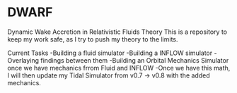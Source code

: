# DWARF
Dynamic Wake Accretion in Relativistic Fluids Theory
This is a repository to keep my work safe, as I try to push my theory to the limits.

Current Tasks
-Building a fluid simulator
-Building a INFLOW simulator
-Overlaying findings between them
-Building an Orbital Mechanics Simulator once we have mechanics frrom Fluid and INFLOW
-Once we have this math, I will  then update my Tidal Simulator from v0.7 -> v0.8 with the added mechanics.
